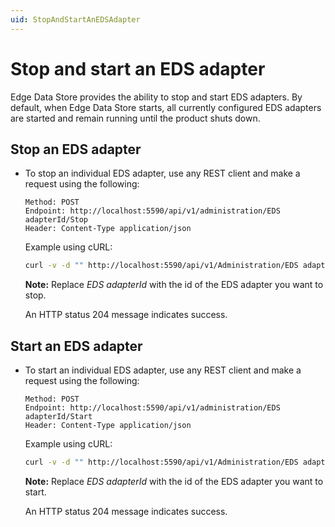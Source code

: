 ```yaml
---
uid: StopAndStartAnEDSAdapter
---
```


# Stop and start an EDS adapter

Edge Data Store provides the ability to stop and start EDS adapters. By default, when Edge Data Store starts, all currently configured EDS adapters are started and remain running until the product shuts down.

## Stop an EDS adapter

- To stop an individual EDS adapter, use any REST client and make a request using the following:

    ```http
    Method: POST
    Endpoint: http://localhost:5590/api/v1/administration/EDS adapterId/Stop
    Header: Content-Type application/json
    ```

    Example using cURL:

    ```bash
    curl -v -d "" http://localhost:5590/api/v1/Administration/EDS adapterId/Stop
    ```

    **Note:** Replace _EDS adapterId_ with the id of the EDS adapter you want to stop.

    An HTTP status 204 message indicates success.

## Start an EDS adapter

- To start an individual EDS adapter, use any REST client and make a request using the following:

    ```http
    Method: POST
    Endpoint: http://localhost:5590/api/v1/administration/EDS adapterId/Start
    Header: Content-Type application/json
    ```

    Example using cURL:

    ```bash
    curl -v -d "" http://localhost:5590/api/v1/Administration/EDS adapterId/Start
    ```

    **Note:** Replace _EDS adapterId_ with the id of the EDS adapter you want to start.

    An HTTP status 204 message indicates success.
